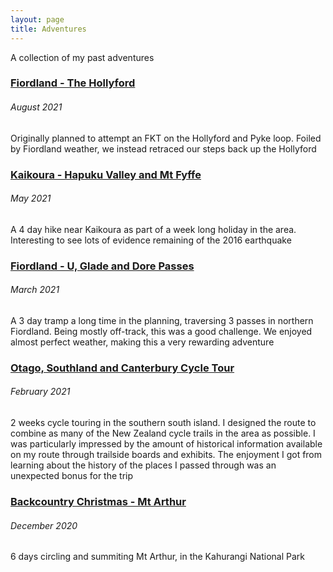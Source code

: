 ```yaml
---
layout: page
title: Adventures
---
```


A collection of my past adventures

### [Fiordland - The Hollyford](/adventures/fiordland_the_hollyford.html)
###### August 2021
Originally planned to attempt an FKT on the Hollyford and Pyke loop. Foiled by Fiordland weather, we instead retraced our steps back up the Hollyford

### [Kaikoura - Hapuku Valley and Mt Fyffe](/adventures/kaikoura_hapuku_valley_and_mt_fyffe.html)
###### May 2021
A 4 day hike near Kaikoura as part of a week long holiday in the area. Interesting to see lots of evidence remaining of the 2016 earthquake

### [Fiordland - U, Glade and Dore Passes](/adventures/fiordland_u_glade_dore.html)
###### March 2021
A 3 day tramp a long time in the planning, traversing 3 passes in northern Fiordland. Being mostly off-track, this was a good challenge. We enjoyed almost perfect weather, making this a very rewarding adventure

### [Otago, Southland and Canterbury Cycle Tour](/adventures/otago_southland_canterbury_cycle_tour.html)
###### February 2021
2 weeks cycle touring in the southern south island. I designed the route to combine as many of the New Zealand cycle trails in the area as possible. I was particularly impressed by the amount of historical information available on my route through trailside boards and exhibits. The enjoyment I got from learning about the history of the places I passed through was an unexpected bonus for the trip

### [Backcountry Christmas - Mt Arthur](/adventures/backcountry_christmas.html)
###### December 2020
6 days circling and summiting Mt Arthur, in the Kahurangi National Park





